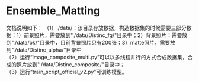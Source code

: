 # Ensemble_Matting

文档说明如下：
（1）./data/：该目录存放数据，构造数据集的时候需要三部分数据：1）前景照片，需要放到"./data/Distinc_fg/"目录中；2）背景照片：需要放到"./data/bk/"目录中，目前背景照片只有200张；3）matte照片，需要放到"./data/Distinc_alpha/"目录中  
（2）运行“image_composite_multi.py”可以以多线程并行的方式合成数据集，合成的照片放到"./data/Distinc_composite/"目录中；  
（3）运行“train_script_official_v2.py”可训练模型。  
